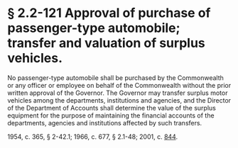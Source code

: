 # § 2.2-121 Approval of purchase of passenger-type automobile; transfer and valuation of surplus vehicles.

<p>No passenger-type automobile shall be purchased by the Commonwealth or any officer or employee on behalf of the Commonwealth without the prior written approval of the Governor. The Governor may transfer surplus motor vehicles among the departments, institutions and agencies, and the Director of the Department of Accounts shall determine the value of the surplus equipment for the purpose of maintaining the financial accounts of the departments, agencies and institutions affected by such transfers.</p><p>1954, c. 365, § 2-42.1; 1966, c. 677, § 2.1-48; 2001, c. <a href='http://lis.virginia.gov/cgi-bin/legp604.exe?011+ful+CHAP0844'>844</a>.</p>